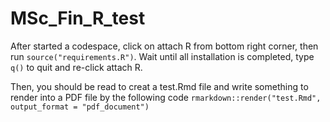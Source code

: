# MSc_Fin_R_test

After started a codespace, click on attach R from bottom right corner, then run
`source("requirements.R")`.
Wait until all installation is completed, type `q()` to quit and re-click attach R.

Then, you should be read to creat a test.Rmd file and write something to render into a PDF file by the following code
`rmarkdown::render("test.Rmd", output_format = "pdf_document")`
